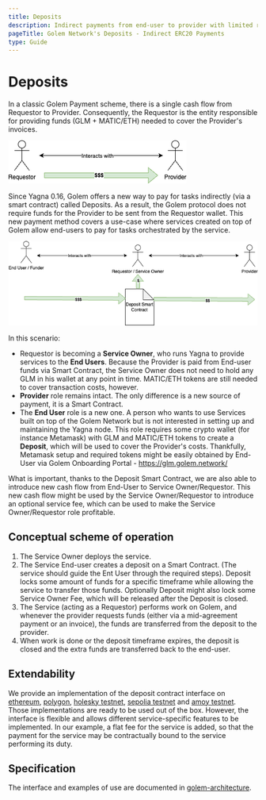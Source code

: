 ```yaml
---
title: Deposits
description: Indirect payments from end-user to provider with limited requestor involvement.
pageTitle: Golem Network's Deposits - Indirect ERC20 Payments
type: Guide
---
```


# Deposits

In a classic Golem Payment scheme, there is a single cash flow from Requestor to Provider. Consequently, the Requestor is the entity responsible for providing funds (GLM + MATIC/ETH) needed to cover the Provider's invoices.

![image](/public/golem/payments/direct-payment-wbg.png)

Since Yagna 0.16, Golem offers a new way to pay for tasks indirectly (via a smart contract) called Deposits. As a result, the Golem protocol does not require funds for the Provider to be sent from the Requestor wallet. This new payment method covers a use-case where services created on top of Golem allow end-users to pay for tasks orchestrated by the service.

![image](/public/golem/payments/deposit-payment-wbg.png)

In this scenario:

- Requestor is becoming a **Service Owner**, who runs Yagna to provide services to the **End Users**. Because the Provider is paid from End-user funds via Smart Contract, the Service Owner does not need to hold any GLM in his wallet at any point in time. MATIC/ETH tokens are still needed to cover transaction costs, however.
- **Provider** role remains intact. The only difference is a new source of payment, it is a Smart Contract.
- The **End User** role is a new one. A person who wants to use Services built on top of the Golem Network but is not interested in setting up and maintaining the Yagna node. This role requires some crypto wallet (for instance Metamask) with GLM and MATIC/ETH tokens to create a **Deposit**, which will be used to cover the Provider's costs. Thankfully, Metamask setup and required tokens might be easily obtained by End-User via Golem Onboarding Portal - https://glm.golem.network/

What is important, thanks to the Deposit Smart Contract, we are also able to introduce new cash flow from End-User to Service Owner/Requestor. This new cash flow might be used by the Service Owner/Requestor to introduce an optional service fee, which can be used to make the Service Owner/Requestor role profitable.

## Conceptual scheme of operation

1. The Service Owner deploys the service.
2. The Service End-user creates a deposit on a Smart Contract. (The service should guide the Ent User through the required steps). Deposit locks some amount of funds for a specific timeframe while allowing the service to transfer those funds. Optionally Deposit might also lock some Service Owner Fee, which will be released after the Deposit is closed.
3. The Service (acting as a Requestor) performs work on Golem, and whenever the provider requests funds (either via a mid-agreement payment or an invoice), the funds are transferred from the deposit to the provider.
4. When work is done or the deposit timeframe expires, the deposit is closed and the extra funds are transferred back to the end-user.

## Extendability

We provide an implementation of the deposit contract interface on [ethereum](https://etherscan.io/address/0xE440b576088d0a18340CAe5B2cff43502f1Cf588#code), [polygon](https://polygonscan.com/address/0x57ff7451E008647cbDB84e652B00ef05856Dba23#code), [holesky testnet](https://holesky.etherscan.io/address/0x63704675f72A47a7a183112700Cb48d4B0A94332#code), [sepolia testnet](https://sepolia.etherscan.io/address/0x35cA714deFa9482521659Cf9ee41F087f005335b#code) and [amoy testnet](https://amoy.polygonscan.com/address/0x6f25b6ad18a7c368aaffdd77303ba325fd31aafe#code). Those implementations are ready to be used out of the box. However, the interface is flexible and allows different service-specific features to be implemented. In our example, a flat fee for the service is added, so that the payment for the service may be contractually bound to the service performing its duty.

## Specification

The interface and examples of use are documented in [golem-architecture](https://github.com/golemfactory/golem-architecture/blob/master/specs/deposits.md).
